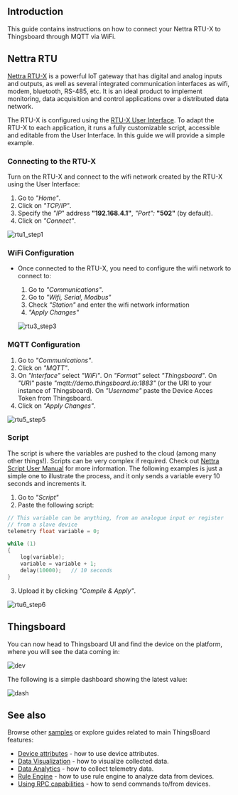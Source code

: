 ## Introduction

This guide contains instructions on how to connect your Nettra RTU-X to Thingsboard through MQTT via WiFi.

## Nettra RTU
[Nettra RTU-X](https://nettra.tech/en/how-we-do-it/rtu-x) is a powerful IoT gateway that has digital and analog inputs and outputs, as well as several integrated communication interfaces as wifi, modem, bluetooth, RS-485, etc.
It is an ideal product to implement monitoring, data acquisition and control applications over a distributed data network.

The RTU-X is configured using the [RTU-X User Interface](http://wiki.nettra.tech/en/downloads). To adapt the RTU-X to each application, it runs a fully customizable script, accessible and editable from the User Interface. In this guide we will provide a simple example.

### Connecting to the RTU-X

 Turn on the RTU-X and connect to the wifi network created by the RTU-X using the User Interface:

   1. Go to *"Home"*.
   2. Click on *"TCP/IP"*.
   4. Specify the *"IP*" address **"192.168.4.1"**, *"Port":* **"502"** (by default).
   5. Click on *"Connect"*.

   ![rtu1_step1](https://user-images.githubusercontent.com/61634031/134022796-78e22a93-5f03-4c9f-80bb-c129814b349a.png)

### WiFi Configuration

 - Once connected to the RTU-X, you need to configure the wifi network to connect to:
   1. Go to *"Communications"*.
   2. Go to *"Wifi, Serial, Modbus"*
   3. Check *"Station"* and enter the wifi network information 
   4. *"Apply Changes"*
   
   ![rtu3_step3](https://user-images.githubusercontent.com/61634031/134022912-8dcbe19c-986f-4fa7-8231-823564262343.png)
   
### MQTT Configuration

1. Go to *"Communications"*.
2. Click on *"MQTT"*.
3. On *"Interface"* select *"WiFi"*. On *"Format"* select *"Thingsboard"*. On *"URI"* paste *"mqtt://demo.thingsboard.io:1883"* (or the URI to your instance of Thingsboard). On *"Username"* paste the Device Acces Token from Thingsboard.
4. Click on *"Apply Changes"*.

![rtu5_step5](https://user-images.githubusercontent.com/61634031/134028854-17b5d9c8-c807-4b3b-a557-00ea5b25d7ac.png)

### Script

The script is where the variables are pushed to the cloud (among many other things!). Scripts can be very complex if required. Check out [Nettra Script User Manual](http://wiki.nettra.tech/en/script) for more information.
The following examples is just a simple one to illustrate the process, and it only sends a variable every 10 seconds and increments it.

1. Go to *"Script"* 
2. Paste the following script:
```c
// This variable can be anything, from an analogue input or register
// from a slave device
telemetry float variable = 0;

while (1)
{
    log(variable);
    variable = variable + 1;
    delay(10000);	// 10 seconds
}
```

3. Upload it by clicking *"Compile & Apply"*.

![rtu6_step6](https://user-images.githubusercontent.com/61634031/134028433-e7412285-9f4e-4d67-9f3c-80879f99191f.png)

## Thingsboard

You can now head to Thingsboard UI and find the device on the platform, where you will see the data coming in:

![dev](https://user-images.githubusercontent.com/61634031/134029353-d4d80304-0396-4a10-b313-02a249300280.png)

The following is a simple dashboard showing the latest value:

![dash](https://user-images.githubusercontent.com/61634031/134030076-19fd80de-38fd-4114-b1f1-221f61756782.png)

## See also

Browse other [samples](https://thingsboard.io/docs/samples/) or explore guides related to main ThingsBoard features:

 - [Device attributes](https://thingsboard.io/docs/user-guide/attributes/) - how to use device attributes.
 - [Data Visualization](https://thingsboard.io/docs/guides/#AnchorIDDataVisualization) - how to visualize collected data.
 - [Data Analytics](https://thingsboard.io/docs/guides/#AnchorIDDataAnalytics) - how to collect telemetry data.
 - [Rule Engine](https://thingsboard.io/docs/user-guide/rule-engine-2-0/re-getting-started/) - how to use rule engine to analyze data from devices.
 - [Using RPC capabilities](https://thingsboard.io/docs/user-guide/rule-engine-2-0/tutorials/rpc-request-tutorial/) - how to send commands to/from devices.
